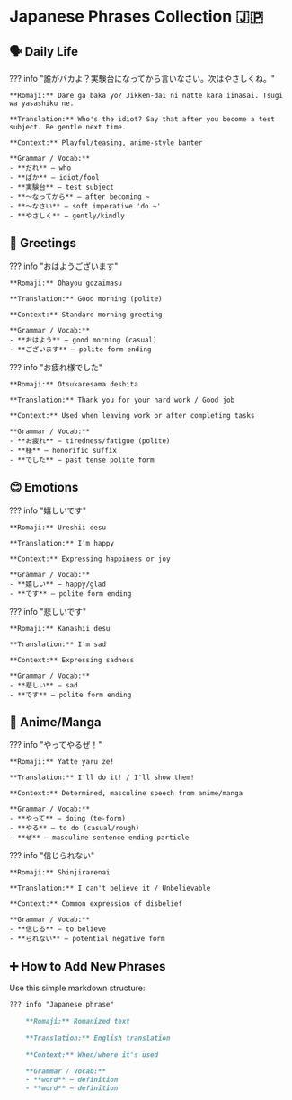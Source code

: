 # Japanese Phrases Collection 🇯🇵

## 🗣️ Daily Life

??? info "誰がバカよ？実験台になってから言いなさい。次はやさしくね。"
    
    **Romaji:** Dare ga baka yo? Jikken-dai ni natte kara iinasai. Tsugi wa yasashiku ne.
    
    **Translation:** Who's the idiot? Say that after you become a test subject. Be gentle next time.
    
    **Context:** Playful/teasing, anime-style banter
    
    **Grammar / Vocab:**
    - **だれ** — who
    - **ばか** — idiot/fool
    - **実験台** — test subject
    - **〜なってから** — after becoming ~
    - **〜なさい** — soft imperative 'do ~'
    - **やさしく** — gently/kindly

## 👋 Greetings

??? info "おはようございます"
    
    **Romaji:** Ohayou gozaimasu
    
    **Translation:** Good morning (polite)
    
    **Context:** Standard morning greeting
    
    **Grammar / Vocab:**
    - **おはよう** — good morning (casual)
    - **ございます** — polite form ending

??? info "お疲れ様でした"
    
    **Romaji:** Otsukaresama deshita
    
    **Translation:** Thank you for your hard work / Good job
    
    **Context:** Used when leaving work or after completing tasks
    
    **Grammar / Vocab:**
    - **お疲れ** — tiredness/fatigue (polite)
    - **様** — honorific suffix
    - **でした** — past tense polite form

## 😊 Emotions

??? info "嬉しいです"
    
    **Romaji:** Ureshii desu
    
    **Translation:** I'm happy
    
    **Context:** Expressing happiness or joy
    
    **Grammar / Vocab:**
    - **嬉しい** — happy/glad
    - **です** — polite form ending

??? info "悲しいです"
    
    **Romaji:** Kanashii desu
    
    **Translation:** I'm sad
    
    **Context:** Expressing sadness
    
    **Grammar / Vocab:**
    - **悲しい** — sad
    - **です** — polite form ending

## 🎌 Anime/Manga

??? info "やってやるぜ！"
    
    **Romaji:** Yatte yaru ze!
    
    **Translation:** I'll do it! / I'll show them!
    
    **Context:** Determined, masculine speech from anime/manga
    
    **Grammar / Vocab:**
    - **やって** — doing (te-form)
    - **やる** — to do (casual/rough)
    - **ぜ** — masculine sentence ending particle

??? info "信じられない"
    
    **Romaji:** Shinjirarenai
    
    **Translation:** I can't believe it / Unbelievable
    
    **Context:** Common expression of disbelief
    
    **Grammar / Vocab:**
    - **信じる** — to believe
    - **られない** — potential negative form

## ➕ How to Add New Phrases

Use this simple markdown structure:

```markdown
??? info "Japanese phrase"
    
    **Romaji:** Romanized text
    
    **Translation:** English translation
    
    **Context:** When/where it's used
    
    **Grammar / Vocab:**
    - **word** — definition
    - **word** — definition
```